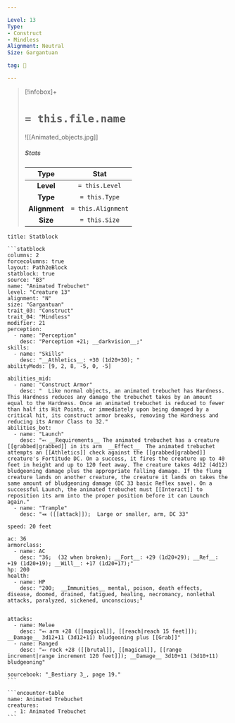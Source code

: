 ```yaml
---

Level: 13
Type:
- Construct
- Mindless
Alignment: Neutral
Size: Gargantuan

tag: 👹

---
```


> [!infobox]+
> #  `= this.file.name`
> ![[Animated_objects.jpg]]
> ##### Stats
> Type | Stat |
> :---:|:---:|
> **Level** | `= this.Level` |
> **Type** | `= this.Type` |
> **Alignment** | `= this.Alignment` |
> **Size** | `= this.Size` |



````ad-info
title: Statblock

```statblock
columns: 2
forcecolumns: true
layout: Path2eBlock
statblock: true
source: "B3"
name: "Animated Trebuchet"
level: "Creature 13"
alignment: "N"
size: "Gargantuan"
trait_03: "Construct"
trait_04: "Mindless"
modifier: 21
perception:
  - name: "Perception"
    desc: "Perception +21; __darkvision__;"
skills:
  - name: "Skills"
    desc: "__Athletics__: +30 (1d20+30); "
abilityMods: [9, 2, 8, -5, 0, -5]

abilities_mid:
  - name: "Construct Armor"
    desc: "  Like normal objects, an animated trebuchet has Hardness. This Hardness reduces any damage the trebuchet takes by an amount equal to the Hardness. Once an animated trebuchet is reduced to fewer than half its Hit Points, or immediately upon being damaged by a critical hit, its construct armor breaks, removing the Hardness and reducing its Armor Class to 32."
abilities_bot:
  - name: "Launch"
    desc: "⬻ __Requirements__ The animated trebuchet has a creature [[grabbed|grabbed]] in its arm  __Effect__  The animated trebuchet attempts an [[Athletics]] check against the [[grabbed|grabbed]] creature's Fortitude DC. On a success, it fires the creature up to 40 feet in height and up to 120 feet away. The creature takes 4d12 (4d12) bludgeoning damage plus the appropriate falling damage. If the flung creature lands on another creature, the creature it lands on takes the same amount of bludgeoning damage (DC 33 basic Reflex save). On a successful Launch, the animated trebuchet must [[Interact]] to reposition its arm into the proper position before it can Launch again."
  - name: "Trample"
    desc: "⬽ ([[attack]]);  Large or smaller, arm, DC 33"

speed: 20 feet

ac: 36
armorclass:
  - name: AC
    desc: "36;  (32 when broken); __Fort__: +29 (1d20+29); __Ref__: +19 (1d20+19); __Will__: +17 (1d20+17);"
hp: 200
health:
  - name: HP
    desc: "200;  __Immunities__ mental, poison, death effects, disease, doomed, drained, fatigued, healing, necromancy, nonlethal attacks, paralyzed, sickened, unconscious;"


attacks:
  - name: Melee
    desc: "⬻ arm +28 ([[magical]], [[reach|reach 15 feet]]); __Damage__ 3d12+11 (3d12+11) bludgeoning plus [[Grab]]"
  - name: Ranged
    desc: "⬻ rock +28 ([[brutal]], [[magical]], [[range increment|range increment 120 feet]]); __Damage__ 3d10+11 (3d10+11) bludgeoning"

sourcebook: "_Bestiary 3_, page 19."
```

```encounter-table
name: Animated Trebuchet
creatures:
  - 1: Animated Trebuchet
```

````


